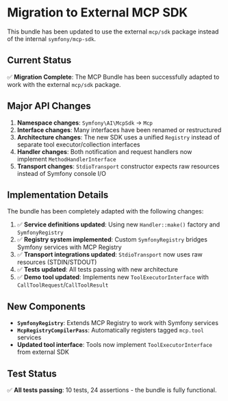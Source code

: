 # Migration to External MCP SDK

This bundle has been updated to use the external `mcp/sdk` package instead of the internal `symfony/mcp-sdk`. 

## Current Status

✅ **Migration Complete**: The MCP Bundle has been successfully adapted to work with the external `mcp/sdk` package.

## Major API Changes

1. **Namespace changes**: `Symfony\AI\McpSdk` → `Mcp`
2. **Interface changes**: Many interfaces have been renamed or restructured
3. **Architecture changes**: The new SDK uses a unified `Registry` instead of separate tool executor/collection interfaces
4. **Handler changes**: Both notification and request handlers now implement `MethodHandlerInterface`
5. **Transport changes**: `StdioTransport` constructor expects raw resources instead of Symfony console I/O

## Implementation Details

The bundle has been completely adapted with the following changes:

1. ✅ **Service definitions updated**: Using new `Handler::make()` factory and `SymfonyRegistry`
2. ✅ **Registry system implemented**: Custom `SymfonyRegistry` bridges Symfony services with MCP Registry
3. ✅ **Transport integrations updated**: `StdioTransport` now uses raw resources (STDIN/STDOUT)
4. ✅ **Tests updated**: All tests passing with new architecture
5. ✅ **Demo tool updated**: Implements new `ToolExecutorInterface` with `CallToolRequest`/`CallToolResult`

## New Components

- **`SymfonyRegistry`**: Extends MCP Registry to work with Symfony services
- **`McpRegistryCompilerPass`**: Automatically registers tagged `mcp.tool` services
- **Updated tool interface**: Tools now implement `ToolExecutorInterface` from external SDK

## Test Status

✅ **All tests passing**: 10 tests, 24 assertions - the bundle is fully functional.
